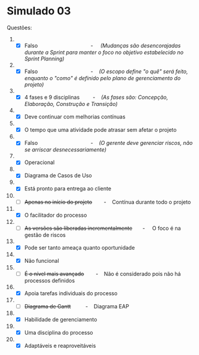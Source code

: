 # Simulado 03

Questões:

1. - [x] Falso                                    -     *(Mudanças são desencorajadas durante a Sprint para manter o foco no objetivo estabelecido no Sprint Planning)*

2. - [x] Falso                                    -    *(O escopo define "o quê" será feito, enquanto o "como" é definido pelo plano de gerenciamento do projeto)*

3. - [x] 4 fases e 9 disciplinas          -    *(As fases são: Concepção, Elaboração, Construção e Transição)*

4. - [x] Deve continuar com melhorias contínuas

5. - [x] O tempo que uma atividade pode atrasar sem afetar o projeto

6. - [x] Falso                                    -    *(O gerente deve gerenciar riscos, não se arriscar desnecessariamente)*

7. - [x] Operacional

8. - [x] Diagrama de Casos de Uso

9. - [x] Está pronto para entrega ao cliente

10. - [ ] ~~Apenas no início do projeto~~        -    Contínua durante todo o projeto

11. - [x] O facilitador do processo

12. - [ ] ~~As versões são liberadas incrementalmente~~       -     O foco é na gestão de riscos

13. - [x] Pode ser tanto ameaça quanto oportunidade

14. - [x] Não funcional

15. - [ ] ~~É o nível mais avançado~~        -    Não é considerado pois não há processos definidos

16. - [x] Apoia tarefas individuais do processo

17. - [ ] ~~Diagrama de Gantt~~          -    Diagrama EAP

18. - [x] Habilidade de gerenciamento

19. - [x] Uma disciplina do processo

20. - [x] Adaptáveis e reaproveitáveis

